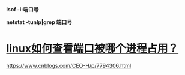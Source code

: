  **lsof -i:端口号** 

 **netstat -tunlp|grep 端口号** 



# [linux如何查看端口被哪个进程占用？](https://www.cnblogs.com/CEO-H/p/7794306.html)

 https://www.cnblogs.com/CEO-H/p/7794306.html 

